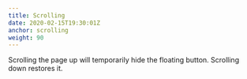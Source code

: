 ```yaml
---
title: Scrolling
date: 2020-02-15T19:30:01Z
anchor: scrolling
weight: 90
---
```


Scrolling the page up will temporarily hide the floating
button. Scrolling down restores it.
